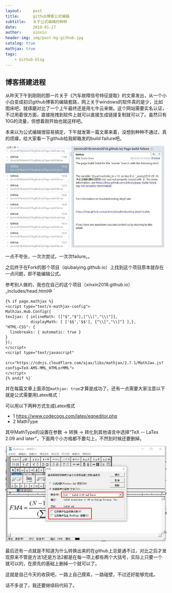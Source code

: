 ```yaml
---
layout:     post                    
title:      github博客公式编辑               
subtitle:   关于公式编辑的种种 
date:       2019-01-17             
author:     xinxin                     
header-img: img/post-bg-github.jpg    
catalog: true                      
mathjax: true
tags:                              
    - Github-blog
---
```

## 博客搭建进程
从昨天下午到刚刚的那一片关于《汽车故障信号特征提取》的文章发出，从一个小小白变成初识github博客的编辑套路，网上关于windows的软件真的是少，比如图床吧，就琢磨对比了一个上午最终还是用七牛云来做。这个网站需要实名认证，不过用着很方面，直接拖拽到软件上就可以直接生成链接复制就可以了。虽然只有10G的流量，但想着刚开始也就这样吧。

本来以为公式编辑很容易搞定，下午就发第一篇文章来着，没想到种种不通过，真的烦燥，给大家看一下github给我邮箱发的build failure吧。

![.](/img/post-Formula-editing-1.jpg)

一点不夸张，一次次尝试，一次次failure。。

之后终于在Fork的那个项目（qiubaiying.github.io）上找到这个项目原本就存在一点问题，即不能编辑公式。

参考别人做的，我也在自己的这个项目（xinxin2018.github.io）_includes/head.html中
`
<script></script>
    {% if page.mathjax %}
    <script type="text/x-mathjax-config">
    MathJax.Hub.Config({
    tex2jax: { inlineMath: [["$","$"],["\\(","\\)"]],
               displayMath: [ ['$$','$$'], ["\\[","\\]"] ],},
    "HTML-CSS": {
      linebreaks: { automatic: true }
    }
    });
    </script>
    <script type="text/javascript"
        src="https://cdnjs.cloudflare.com/ajax/libs/mathjax/2.7.1/MathJax.js?config=TeX-AMS-MML_HTMLorMML">
    </script>
    {% endif %}`


并在每篇文章上面添加`mathjax: true`才算是成功了。还有一点需要大家注意以下就是公式需要用Latex格式：

可以用以下两种方式生成Latex格式

* 1 https://www.codecogs.com/latex/eqneditor.php
* 2 MathType

其中MathType的设置在参数 -> 转换 -> 转化到其他语言中选择“TeX -- LaTex 2.09 and later”，下面两个小方格都不要勾上，不然到时候还要删掉。

![.](/img/post-Formula-editing-2.jpg)

最后还有一点就是不知道为什么转换出来的在github上总是通不过，对比之后才发现原来不管是方法1还是方法2都是在每一项上都有两个大括号，实际上只要一个就可以的，在原先的基础上删掉一个就可以了。

这就是自己今天的收获吧，一路上自己摸索，一路碰壁，不过还好能够完成。

话不多说了，我还要继续码代码了。

